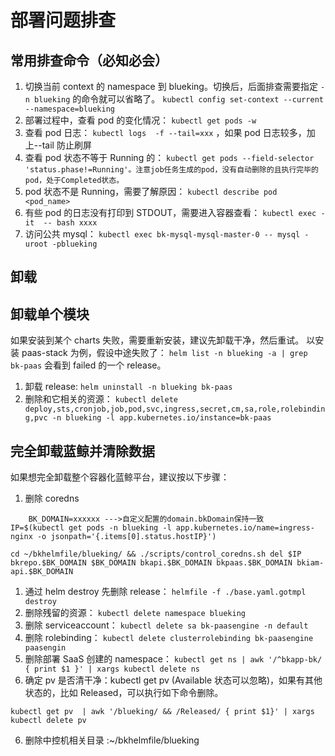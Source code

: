 # 部署问题排查
## 常用排查命令（必知必会）
1. 切换当前 context 的 namespace 到 blueking。切换后，后面排查需要指定 `-n blueking` 的命令就可以省略了。
 `kubectl config set-context --current --namespace=blueking` 
2. 部署过程中，查看 pod 的变化情况： `kubectl get pods -w` 
3. 查看 pod 日志： `kubectl logs  -f --tail=xxx`  ，如果 pod 日志较多，加上--tail 防止刷屏
4. 查看 pod 状态不等于 Running 的： `kubectl get pods --field-selector 'status.phase!=Running'。注意job任务生成的pod，没有自动删除的且执行完毕的pod，处于Completed状态。` 
5. pod 状态不是 Running，需要了解原因： `kubectl describe pod <pod_name>` 
6. 有些 pod 的日志没有打印到 STDOUT，需要进入容器查看： `kubectl exec -it  -- bash xxxx` 
7. 访问公共 mysql： `kubectl exec bk-mysql-mysql-master-0 -- mysql -uroot -pblueking`

## 卸载
## 卸载单个模块
如果安装到某个 charts 失败，需要重新安装，建议先卸载干净，然后重试。
以安装 paas-stack 为例，假设中途失败了：
 `helm list -n blueking -a | grep bk-paas`  会看到 failed 的一个 release。
1. 卸载 release:  `helm uninstall -n blueking bk-paas` 
2. 删除和它相关的资源： `kubectl delete deploy,sts,cronjob,job,pod,svc,ingress,secret,cm,sa,role,rolebinding,pvc -n blueking -l app.kubernetes.io/instance=bk-paas` 

## 完全卸载蓝鲸并清除数据
如果想完全卸载整个容器化蓝鲸平台，建议按以下步骤：
1. 删除 coredns
```plain
	BK_DOMAIN=xxxxxx --->自定义配置的domain.bkDomain保持一致
IP=$(kubectl get pods -n blueking -l app.kubernetes.io/name=ingress-nginx -o jsonpath='{.items[0].status.hostIP}')

cd ~/bkhelmfile/blueking/ && ./scripts/control_coredns.sh del $IP bkrepo.$BK_DOMAIN $BK_DOMAIN bkapi.$BK_DOMAIN bkpaas.$BK_DOMAIN bkiam-api.$BK_DOMAIN 
```
1. 通过 helm destroy 先删除 release： `helmfile -f ./base.yaml.gotmpl destroy` 
2. 删除残留的资源： `kubectl delete namespace blueking` 
3. 删除 serviceaccount： `kubectl delete sa bk-paasengine -n default` 
4. 删除 rolebinding： `kubectl delete clusterrolebinding bk-paasengine paasengin` 
5. 删除部署 SaaS 创建的 namespace： `kubectl get ns | awk '/^bkapp-bk/ { print $1 }' | xargs kubectl delete ns` 
7. 确定 pv 是否清干净：kubectl  get pv (Available 状态可以忽略)，如果有其他状态的，比如 Released，可以执行如下命令删除。
```plain
kubectl get pv  | awk '/blueking/ && /Released/ { print $1}' | xargs kubectl delete pv 
```
6. 删除中控机相关目录 :~/bkhelmfile/blueking
